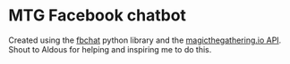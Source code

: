 # MTG Facebook chatbot

Created using the [fbchat](https://fbchat.readthedocs.io/en/master/) python library and the [magicthegathering.io API](https://magicthegathering.io/#). Shout to Aldous for helping and inspiring me to do this.

